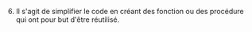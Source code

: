 6. Il s'agit de simplifier le code en créant des fonction ou des procédure qui ont pour but d'être réutilisé.